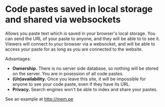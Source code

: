 Code pastes saved in local storage and shared via websockets
=====

Allows you paste text which is saved in your browser's local storage.
You can send the URL of your paste to anyone, and they will be able to to see it.
Viewers will connect to your browser via a websocket, and will be able to access your paste
for as long as you are connected to the website.

Advantages:

* __Ownership.__ There is no server side database, so nothing will be stored on the server.
You are in posession of all code pastes.
* __(*Un*)availability.__ Once you leave this site, it will be impossible for anyone to see your
code paste, even if they have its URL.
* __Privacy.__ Search engines won't be able to index and share your pastes.

See an example at http://mem.pe
